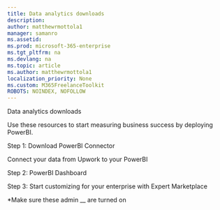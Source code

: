 ```yaml
---
title: Data analytics downloads 
description:  
author: matthewrmottola1
manager: samanro
ms.assetid: 
ms.prod: microsoft-365-enterprise
ms.tgt_pltfrm: na
ms.devlang: na
ms.topic: article
ms.author: matthewrmottola1
localization_priority: None 
ms.custom: M365FreelanceToolkit
ROBOTS: NOINDEX, NOFOLLOW
---
```

Data analytics downloads

Use these resources to start measuring business success by deploying PowerBI.

Step 1: Download PowerBI Connector

Connect your data from Upwork to your PowerBI

Step 2: PowerBI Dashboard

Step 3: Start customizing for your enterprise with Expert Marketplace 

*Make sure these admin __ are turned on
